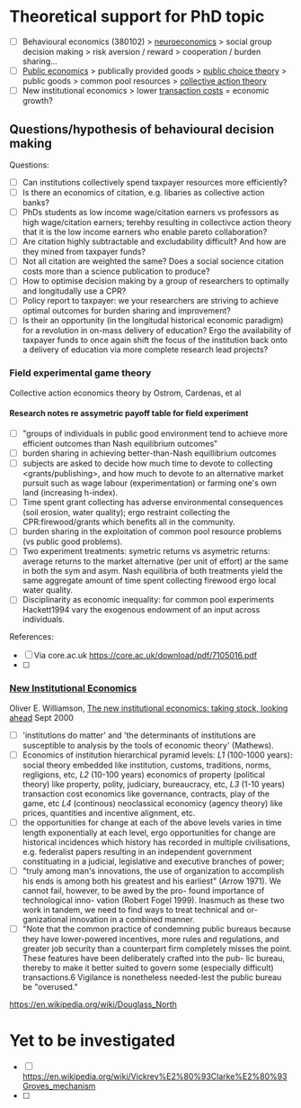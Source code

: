 # Theoretical support for PhD topic
  - [ ] Behavioural economics (380102) > [neuroeconomics](https://en.wikipedia.org/wiki/Neuroeconomics#Social_decision_making) > social group decision making > risk aversion / reward > cooperation / burden sharing...
  - [ ] [Public economics](https://en.wikipedia.org/wiki/Public_economics) > publically provided goods > [public choice theory](https://en.wikipedia.org/wiki/Public_choice) > public goods > common pool resources > [collective action theory](https://en.wikipedia.org/wiki/Collective_action) 
  - [ ] New institutional economics > lower [transaction costs](https://en.wikipedia.org/wiki/Transaction_cost) = economic growth?

## Questions/hypothesis of behavioural decision making
Questions:
 - [ ] Can institutions collectively spend taxpayer resources more efficiently?
 - [ ] Is there an economics of citation, e.g. libaries as collective action banks?
 - [ ] PhDs students as low income wage/citation earners vs professors as high wage/citation earners; terehby resulting in collectivce action theory that it is the low income earners who enable pareto collaboration?
 - [ ] Are citation highly subtractable and excludability difficult?  And how are they mined from taxpayer funds?
 - [ ] Not all citation are weighted the same? Does a social socience citation costs more than a science publication to produce?
 - [ ] How to optimise decision making by a group of researchers to optimally and longitudally use a CPR?
 - [ ] Policy report to taxpayer: we your researchers are striving to achieve optimal outcomes for burden sharing and improvement?
 - [ ] Is their an opportunity (in the longitudal historical economic paradigm) for a revolution in on-mass delivery of education?  Ergo the availability of taxpayer funds to once again shift the focus of the institution back onto a delivery of education via more complete research lead projects?

### Field experimental game theory 
Collective action economics theory by Ostrom, Cardenas, et al

#### Research notes re assymetric payoff table for field experiment
  - [ ] "groups of individuals in public good environment tend to achieve more efficient outcomes than Nash equilibrium outcomes"
  - [ ] burden sharing in achieving better-than-Nash equillibrium outcomes
  - [ ] subjects are asked to decide how much time to devote to collecting <grants/publishing>, and how much to devote to an alternative market pursuit such as wage labour (experimentation) or farming one's own land (increasing h-index).
  - [ ] Time spent grant collecting has adverse environmental consequences (soil erosion, water quality); ergo restraint collecting the CPR:firewood/grants which benefits all in the community.
  - [ ] burden sharing in the exploitation of common pool resource problems (vs public good problems).
  - [ ] Two experiment treatments: symetric returns vs asymetric returns: average returns to the market alternative (per unit of effort) ar the same in both the sym and asym. Nash equilibria of both treatments yield the same aggregate amount of time spent collecting firewood ergo local water quality.
  - [ ] Disciplinarity as economic inequality: for common pool experiments Hackett1994 vary the exogenous endowment of an input across individuals.

References:
 - [ ] Via core.ac.uk <title> 'what do people bring into the game: experiments in the field about cooperation in the commons' </title> https://core.ac.uk/download/pdf/7105016.pdf 
 - [ ] 

### [New Institutional Economics](https://en.wikipedia.org/wiki/New_institutional_economics)
Oliver E. Williamson, [The new institutional economics: taking stock, looking ahead](https://www.jstor.org/stable/2565421) Sept 2000
  - [ ] 'institutions do matter' and 'the determinants of institutions are susceptible to analysis by the tools of economic theory' (Mathews).
  - [ ] Economics of institution hierarchical pyramid levels: *L1* (100-1000 years): social theory embedded like institution, customs, traditions, norms, regligions, etc, *L2* (10-100 years) economics of property (political theory) like property, polity, judiciary, bureaucracy, etc, *L3* (1-10 years) transaction cost economics like governance, contracts, play of the game, etc *L4* (continous) neoclassical economicy (agency theory) like prices, quantities and incentive alignment, etc.
  - [ ] the opportunities for change at each of the above levels varies in time length exponentially at each level, ergo opportunities for change are historical incidences which history has recorded in multiple civilisations, e.g. federalist papers resulting in an independent government constituating in a judicial, legislative and executive branches of power; 
  - [ ]  "truly among man's innovations, the use  of organization to accomplish his ends  is among both his greatest and his earliest" (Arrow 1971). We cannot  fail, however, to be awed by the pro-  found importance of technological inno-  vation (Robert Fogel 1999). Inasmuch  as these two work in tandem, we need  to find ways to treat technical and or-  ganizational innovation in a combined  manner.
  - [ ]  "Note that the common practice of condemning public bureaus because they have  lower-powered incentives, more rules  and regulations, and greater job security than a counterpart firm completely  misses the point. These features have  been deliberately crafted into the pub-  lic bureau, thereby to make it better  suited to govern some (especially difficult) transactions.6 Vigilance is nonetheless needed-lest the public bureau  be "overused."

https://en.wikipedia.org/wiki/Douglass_North

# Yet to be investigated
 - [ ] https://en.wikipedia.org/wiki/Vickrey%E2%80%93Clarke%E2%80%93Groves_mechanism
 - [ ] 
